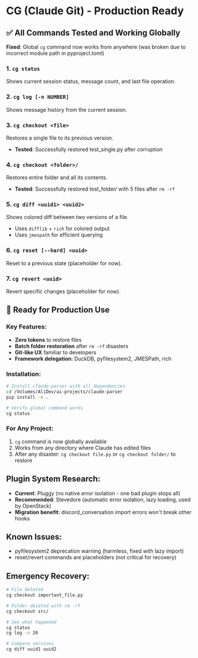 # CG (Claude Git) - Production Ready

## ✅ All Commands Tested and Working Globally

**Fixed**: Global `cg` command now works from anywhere (was broken due to incorrect module path in pyproject.toml)

### 1. `cg status`
Shows current session status, message count, and last file operation.

### 2. `cg log [-n NUMBER]`
Shows message history from the current session.

### 3. `cg checkout <file>`
Restores a single file to its previous version.
- **Tested**: Successfully restored test_single.py after corruption

### 4. `cg checkout <folder>/`
Restores entire folder and all its contents.
- **Tested**: Successfully restored test_folder/ with 5 files after `rm -rf`

### 5. `cg diff <uuid1> <uuid2>`
Shows colored diff between two versions of a file.
- Uses `difflib` + `rich` for colored output
- Uses `jmespath` for efficient querying

### 6. `cg reset [--hard] <uuid>`
Reset to a previous state (placeholder for now).

### 7. `cg revert <uuid>`
Revert specific changes (placeholder for now).

## 🚀 Ready for Production Use

### Key Features:
- **Zero tokens** to restore files
- **Batch folder restoration** after `rm -rf` disasters
- **Git-like UX** familiar to developers
- **Framework delegation**: DuckDB, pyfilesystem2, JMESPath, rich

### Installation:
```bash
# Install claude-parser with all dependencies
cd /Volumes/AliDev/ai-projects/claude-parser
pip install -e .

# Verify global command works
cg status
```

### For Any Project:
1. `cg` command is now globally available
2. Works from any directory where Claude has edited files
3. After any disaster: `cg checkout file.py` or `cg checkout folder/` to restore

## Plugin System Research:
- **Current**: Pluggy (no native error isolation - one bad plugin stops all)
- **Recommended**: Stevedore (automatic error isolation, lazy loading, used by OpenStack)
- **Migration benefit**: discord_conversation import errors won't break other hooks

## Known Issues:
- pyfilesystem2 deprecation warning (harmless, fixed with lazy import)
- reset/revert commands are placeholders (not critical for recovery)

## Emergency Recovery:
```bash
# File deleted
cg checkout important_file.py

# Folder deleted with rm -rf
cg checkout src/

# See what happened
cg status
cg log -n 20

# Compare versions
cg diff uuid1 uuid2
```